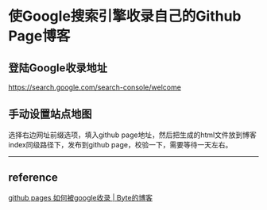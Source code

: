 # 使Google搜索引擎收录自己的Github Page博客

## 登陆Google收录地址
https://search.google.com/search-console/welcome

## 手动设置站点地图

选择右边网址前缀选项，填入github page地址，然后把生成的html文件放到博客index同级路径下，发布到github page，校验一下，需要等待一天左右。

---

## reference

[github pages 如何被google收录 | Byte的博客](https://bytename.github.io/2018/10/14/github-pages-%E5%A6%82%E4%BD%95%E8%A2%ABgoogle%E6%94%B6%E5%BD%95/)